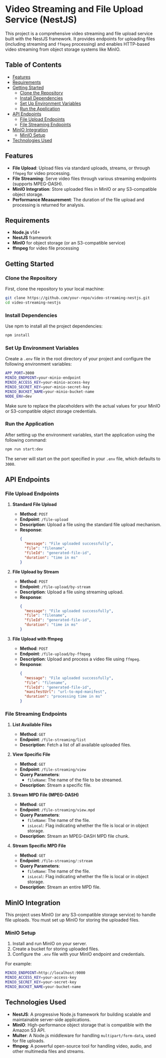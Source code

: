 # Video Streaming and File Upload Service (NestJS)

This project is a comprehensive video streaming and file upload service built with the NestJS framework. It provides endpoints for uploading files (including streaming and `ffmpeg` processing) and enables HTTP-based video streaming from object storage systems like MinIO.

## Table of Contents

- [Features](#features)
- [Requirements](#requirements)
- [Getting Started](#getting-started)
  - [Clone the Repository](#clone-the-repository)
  - [Install Dependencies](#install-dependencies)
  - [Set Up Environment Variables](#set-up-environment-variables)
  - [Run the Application](#run-the-application)
- [API Endpoints](#api-endpoints)
  - [File Upload Endpoints](#file-upload-endpoints)
  - [File Streaming Endpoints](#file-streaming-endpoints)
- [MinIO Integration](#minio-integration)
  - [MinIO Setup](#minio-setup)
- [Technologies Used](#technologies-used)

## Features

- **File Upload**: Upload files via standard uploads, streams, or through `ffmpeg` for video processing.
- **File Streaming**: Serve video files through various streaming endpoints (supports MPEG-DASH).
- **MinIO Integration**: Store uploaded files in MinIO or any S3-compatible object storage.
- **Performance Measurement**: The duration of the file upload and processing is returned for analysis.

## Requirements

- **Node.js** v14+
- **NestJS** framework
- **MinIO** for object storage (or an S3-compatible service)
- **ffmpeg** for video file processing

## Getting Started

### Clone the Repository

First, clone the repository to your local machine:

```bash
git clone https://github.com/your-repo/video-streaming-nestjs.git
cd video-streaming-nestjs
```

### Install Dependencies

Use npm to install all the project dependencies:

```bash
npm install
```

### Set Up Environment Variables

Create a `.env` file in the root directory of your project and configure the following environment variables:

```bash
APP_PORT=3000
MINIO_ENDPOINT=your-minio-endpoint
MINIO_ACCESS_KEY=your-minio-access-key
MINIO_SECRET_KEY=your-minio-secret-key
MINIO_BUCKET_NAME=your-minio-bucket-name
NODE_ENV=dev
```

Make sure to replace the placeholders with the actual values for your MinIO or S3-compatible object storage credentials.

### Run the Application

After setting up the environment variables, start the application using the following command:

```bash
npm run start:dev
```

The server will start on the port specified in your `.env` file, which defaults to `3000`.

## API Endpoints

### File Upload Endpoints

1. **Standard File Upload**

   - **Method**: `POST`
   - **Endpoint**: `/file-upload`
   - **Description**: Upload a file using the standard file upload mechanism.
   - **Response**:
     ```json
     {
       "message": "File uploaded successfully",
       "file": "filename",
       "fileId": "generated-file-id",
       "duration": "time in ms"
     }
     ```

2. **File Upload by Stream**

   - **Method**: `POST`
   - **Endpoint**: `/file-upload/by-stream`
   - **Description**: Upload a file using streaming upload.
   - **Response**:
     ```json
     {
       "message": "File uploaded successfully",
       "file": "filename",
       "fileId": "generated-file-id",
       "duration": "time in ms"
     }
     ```

3. **File Upload with ffmpeg**

   - **Method**: `POST`
   - **Endpoint**: `/file-upload/by-ffmpeg`
   - **Description**: Upload and process a video file using `ffmpeg`.
   - **Response**:
     ```json
     {
       "message": "File uploaded successfully",
       "file": "filename",
       "fileId": "generated-file-id",
       "manifestUrl": "url-to-mpd-manifest",
       "duration": "processing time in ms"
     }
     ```

### File Streaming Endpoints

1. **List Available Files**

   - **Method**: `GET`
   - **Endpoint**: `/file-streaming/list`
   - **Description**: Fetch a list of all available uploaded files.

2. **View Specific File**

   - **Method**: `GET`
   - **Endpoint**: `/file-streaming/view`
   - **Query Parameters**:
     - `fileName`: The name of the file to be streamed.
   - **Description**: Stream a specific file.

3. **Stream MPD File (MPEG-DASH)**

   - **Method**: `GET`
   - **Endpoint**: `/file-streaming/view.mpd`
   - **Query Parameters**:
     - `fileName`: The name of the file.
     - `isLocal`: Flag indicating whether the file is local or in object storage.
   - **Description**: Stream an MPEG-DASH MPD file chunk.

4. **Stream Specific MPD File**

   - **Method**: `GET`
   - **Endpoint**: `/file-streaming/:stream`
   - **Query Parameters**:
     - `fileName`: The name of the file.
     - `isLocal`: Flag indicating whether the file is local or in object storage.
   - **Description**: Stream an entire MPD file.

## MinIO Integration

This project uses MinIO (or any S3-compatible storage service) to handle file uploads. You must set up MinIO for storing the uploaded files.

### MinIO Setup

1. Install and run MinIO on your server.
2. Create a bucket for storing uploaded files.
3. Configure the `.env` file with your MinIO endpoint and credentials.

For example:

```bash
MINIO_ENDPOINT=http://localhost:9000
MINIO_ACCESS_KEY=your-access-key
MINIO_SECRET_KEY=your-secret-key
MINIO_BUCKET_NAME=your-bucket-name
```

## Technologies Used

- **NestJS**: A progressive Node.js framework for building scalable and maintainable server-side applications.
- **MinIO**: High-performance object storage that is compatible with the Amazon S3 API.
- **Multer**: A Node.js middleware for handling `multipart/form-data`, used for file uploads.
- **ffmpeg**: A powerful open-source tool for handling video, audio, and other multimedia files and streams.
